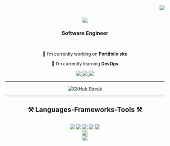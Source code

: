 <img align="right" src="https://visitor-badge.laobi.icu/badge?page_id=RO35ERT.RO35ERT" />
<h1 align="center">
    <img src="https://readme-typing-svg.herokuapp.com/?font=Righteous&size=35&center=true&vCenter=true&width=500&height=70&duration=4000&lines=Hi+There!+👋;+I'm+Phiri+Robert!;" />
</h1>

<h3 align="center">Software Engineer</h3>

<br/>

<div align="center">
 
 🔭 I’m currently working on **Portifolio site**
 
 🌱 I’m currently learning **DevOps**

 </div>
 
<div align="center"> 
  <a href="mailto:phirirobert.robert@gmail.com">
    <img src="https://img.shields.io/badge/Gmail-333333?style=for-the-badge&logo=gmail&logoColor=red" />
  </a>
  <a href="https://www.linkedin.com/in/robert-phiri-b72b51218?utm_source=share&utm_campaign=share_via&utm_content=profile&utm_medium=android_app" target="_blank">
    <img src="https://img.shields.io/badge/LinkedIn-0077B5?style=for-the-badge&logo=linkedin&logoColor=white" target="_blank" />
  </a>
  <a href="" target="_blank">
     <img src="https://img.shields.io/badge/Portfolio-FF5722?style=for-the-badge&logo=todoist&logoColor=white" target="_blank" /> <!-- sqlite, safari, google-chrome are other good icon options -->
  </a>
</div>

 <hr/>
    <div align="center">
        <a href="https://git.io/streak-stats"><img src="https://streak-stats.demolab.com?user=RO35ERT&theme=dark&hide_border=true&date_format=M%20j%5B%2C%20Y%5D" alt="GitHub         Streak" /></a>
    </div>
 <hr/>
 
<h2 align="center">⚒️ Languages-Frameworks-Tools ⚒️</h2>
<br/>
<div align="center">
    <img src="https://skillicons.dev/icons?i=java,javascript,python" />
    <img src="https://skillicons.dev/icons?i=php,ts,elixir,dart"/>
    <img src="https://skillicons.dev/icons?i=mysql,mongodb,postgres"/>
    <img src="https://skillicons.dev/icons?i=html,css"/>
    <img src="https://skillicons.dev/icons?i=react,flutter,django,express" /><br>
    <img src="https://skillicons.dev/icons?i=spring,bootstrap,laravel,nextjs" /><br>
    <img src="https://skillicons.dev/icons?i=tailwind,vscode,github,git,linux,postman" /><br>
</div>
<br/>
